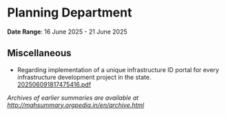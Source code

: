 # Planning Department

**Date Range**: 16 June 2025 - 21 June 2025


## Miscellaneous
- Regarding implementation of a unique infrastructure ID portal for every infrastructure development project in the state.\
  [202506091817475416.pdf](https://gr.maharashtra.gov.in/Site/Upload/Government%20Resolutions/English/202506091817475416.pdf)


*Archives of earlier summaries are available at http://mahsummary.orgpedia.in/en/archive.html*